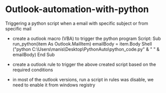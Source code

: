 # Outlook-automation-with-python

Triggering a python script when a email with specific subject or from specific mail

- create a outlook macro (VBA) to trigger the python program
  Script:
		Sub run_python(item As Outlook.MailItem)
		emailBody = item.Body
		Shell ("python C:\Users\manis\Desktop\PythonAuto\python_code.py" & " " & emailBody)
		End Sub
 
- create a outlook rule to trigger the above created script based on the required conditions

- in most of the outlook versions, run a script in rules was disable, we need to enable it from windows registry

  
